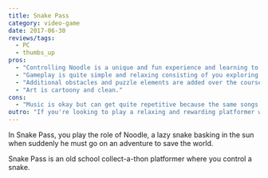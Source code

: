 ```yaml
---
title: Snake Pass
category: video-game
date: 2017-06-30
reviews/tags:
  - PC
  - thumbs_up
pros:
  - "Controlling Noodle is a unique and fun experience and learning to control him well is very rewarding."
  - "Gameplay is quite simple and relaxing consisting of you exploring a level, solving environmental puzzles and performing cool moves to collect collectables."
  - "Additional obstacles and puzzle elements are added over the course of the game which keeps the game interesting as you go along."
  - "Art is cartoony and clean."
cons:
  - "Music is okay but can get quite repetitive because the same songs will end up looping each for an hour or two."
outro: "If you're looking to play a relaxing and rewarding platformer with a unique control scheme then you can hardly go wrong with Snake Pass."
---
```


In Snake Pass, you play the role of Noodle, a lazy snake basking in the sun when suddenly he must go on an adventure to save the world.

Snake Pass is an old school collect-a-thon platformer where you control a snake.
